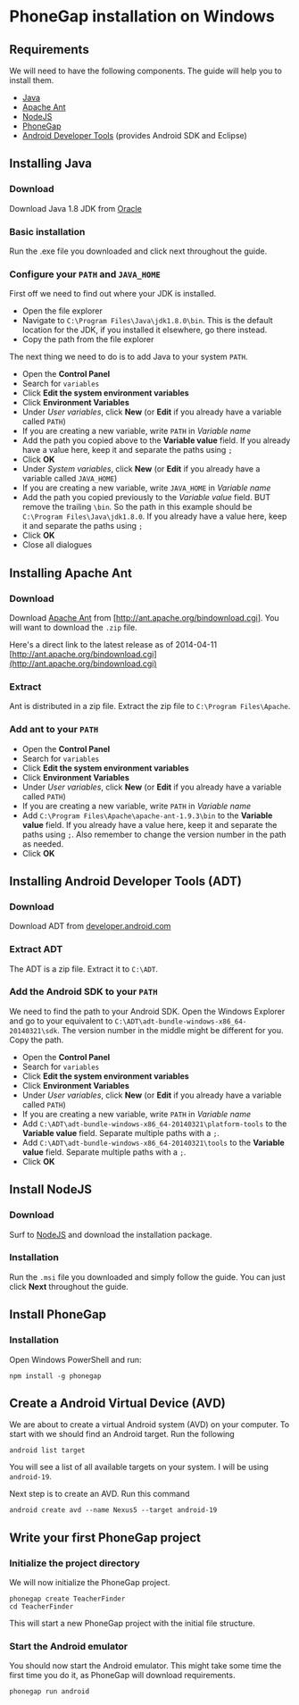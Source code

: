 # PhoneGap installation on Windows

## Requirements

We will need to have the following components. The guide will help you to install them.

- [Java](http://java.oracle.com)
- [Apache Ant](http://ant.apache.org/)
- [NodeJS](http://nodejs.org/)
- [PhoneGap](http://www.phonegap.com)
- [Android Developer Tools](http://developer.android.com) (provides Android SDK and Eclipse)

## Installing Java

### Download

Download Java 1.8 JDK from [Oracle](http://www.oracle.com/technetwork/java/javase/downloads/index.html)

### Basic installation

Run the .exe file you downloaded and click next throughout the guide.

### Configure your `PATH` and `JAVA_HOME`

First off we need to find out where your JDK is installed.

- Open the file explorer
- Navigate to `C:\Program Files\Java\jdk1.8.0\bin`. This is the default location for the JDK, if you installed it elsewhere, go there instead.
- Copy the path from the file explorer

The next thing we need to do is to add Java to your system `PATH`.

- Open the **Control Panel**
- Search for `variables`
- Click **Edit the system environment variables**
- Click **Environment Variables**
- Under *User variables*, click **New** (or **Edit** if you already have a variable called `PATH`)
- If you are creating a new variable, write ``PATH`` in *Variable name*
- Add the path you copied above to the **Variable value** field. If you already have a value here, keep it and separate the paths using `;`
- Click **OK**
- Under *System variables*, click **New** (or **Edit** if you already have a variable called `JAVA_HOME`)
- If you are creating a new variable, write ``JAVA_HOME`` in *Variable name*
- Add the path you copied previously to the *Variable value* field. BUT remove the trailing `\bin`. So the path in this example should be `C:\Program Files\Java\jdk1.8.0`. If you already have a value here, keep it and separate the paths using `;`
- Click **OK**
- Close all dialogues

## Installing Apache Ant

### Download

Download [Apache Ant](http://ant.apache.org/) from [http://ant.apache.org/bindownload.cgi]. You will want to download the `.zip` file.

Here's a direct link to the latest release as of 2014-04-11 [http://ant.apache.org/bindownload.cgi](http://ant.apache.org/bindownload.cgi)

### Extract

Ant is distributed in a zip file. Extract the zip file to `C:\Program Files\Apache`.

### Add ant to your `PATH`

- Open the **Control Panel**
- Search for `variables`
- Click **Edit the system environment variables**
- Click **Environment Variables**
- Under *User variables*, click **New** (or **Edit** if you already have a variable called `PATH`)
- If you are creating a new variable, write ``PATH`` in *Variable name*
- Add `C:\Program Files\Apache\apache-ant-1.9.3\bin` to the **Variable value** field. If you already have a value here, keep it and separate the paths using `;`. Also remember to change the version number in the path as needed.
- Click **OK**

## Installing Android Developer Tools (ADT)

### Download

Download ADT from [developer.android.com](http://developer.android.com/sdk/index.html)

### Extract ADT

The ADT is a zip file. Extract it to `C:\ADT`.

### Add the Android SDK to your `PATH`

We need to find the path to your Android SDK. Open the Windows Explorer and go to your equivalent to `C:\ADT\adt-bundle-windows-x86_64-20140321\sdk`. The version number in the middle might be different for you. Copy the path.

- Open the **Control Panel**
- Search for `variables`
- Click **Edit the system environment variables**
- Click **Environment Variables**
- Under *User variables*, click **New** (or **Edit** if you already have a variable called `PATH`)
- If you are creating a new variable, write ``PATH`` in *Variable name*
- Add `C:\ADT\adt-bundle-windows-x86_64-20140321\platform-tools` to the **Variable value** field. Separate multiple paths with a `;`.
- Add `C:\ADT\adt-bundle-windows-x86_64-20140321\tools` to the **Variable value** field. Separate multiple paths with a `;`.
- Click **OK**

## Install NodeJS

### Download

Surf to [NodeJS](http://nodejs.org/) and download the installation package.

### Installation

Run the `.msi` file you downloaded and simply follow the guide. You can just click **Next** throughout the guide.

## Install PhoneGap

### Installation

Open Windows PowerShell and run:

    npm install -g phonegap

## Create a Android Virtual Device (AVD)

We are about to create a virtual Android system (AVD) on your computer. To start with we should find an Android target. Run the following

    android list target

You will see a list of all available targets on your system. I will be using `android-19`.

Next step is to create an AVD. Run this command

    android create avd --name Nexus5 --target android-19

## Write your first PhoneGap project

### Initialize the project directory

We will now initialize the PhoneGap project.

    phonegap create TeacherFinder
    cd TeacherFinder

This will start a new PhoneGap project with the initial file structure.

### Start the Android emulator

You should now start the Android emulator. This might take some time the first time you do it, as PhoneGap will download requirements.

    phonegap run android
